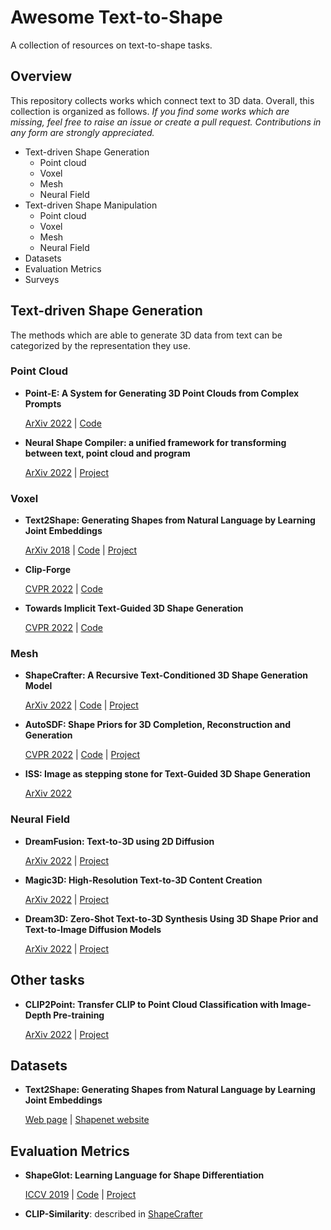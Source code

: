 # Awesome Text-to-Shape
A collection of resources on text-to-shape tasks.

## Overview
This repository collects works which connect text to 3D data. Overall, this collection is organized as follows. _If you find some works which are missing, feel free to raise an issue or create a pull request. Contributions in any form are strongly appreciated._
* Text-driven Shape Generation
  * Point cloud
  * Voxel
  * Mesh
  * Neural Field
* Text-driven Shape Manipulation
  * Point cloud
  * Voxel
  * Mesh
  * Neural Field
* Datasets
* Evaluation Metrics
* Surveys 

## Text-driven Shape Generation
The methods which are able to generate 3D data from text can be categorized by the representation they use.

### Point Cloud
* **Point-E: A System for Generating 3D Point Clouds from Complex Prompts**
  
  [ArXiv 2022](https://arxiv.org/abs/2212.08751) | [Code](https://github.com/openai/point-e)

* **Neural Shape Compiler: a unified framework for transforming between text, point cloud and program**

  [ArXiv 2022](https://arxiv.org/abs/2212.12952) | [Project](https://tiangeluo.github.io/projectpages/shapecompiler.html)

### Voxel
* **Text2Shape: Generating Shapes from Natural Language by Learning Joint Embeddings**
  
  [ArXiv 2018](https://arxiv.org/abs/1803.08495) | [Code](https://github.com/kchen92/text2shape/) | [Project](http://text2shape.stanford.edu/)

* **Clip-Forge**

  [CVPR 2022](https://arxiv.org/abs/2110.02624) | [Code](https://github.com/AutodeskAILab/Clip-Forge)
  
* **Towards Implicit Text-Guided 3D Shape Generation**
  
  [CVPR 2022](https://arxiv.org/abs/2203.14622) | [Code](https://github.com/liuzhengzhe/Towards-Implicit-Text-Guided-Shape-Generation)

### Mesh
* **ShapeCrafter: A Recursive Text-Conditioned 3D Shape Generation Model**

  [ArXiv 2022](https://arxiv.org/abs/2207.09446) | [Code](https://github.com/FreddieRao/ShapeCrafter) | [Project](https://ivl.cs.brown.edu/#/projects/shapecrafter)

* **AutoSDF: Shape Priors for 3D Completion, Reconstruction and Generation**

  [CVPR 2022](https://arxiv.org/abs/2203.09516) | [Code](https://github.com/yccyenchicheng/AutoSDF/) | [Project](https://yccyenchicheng.github.io/AutoSDF/) 

* **ISS: Image as stepping stone for Text-Guided 3D Shape Generation**

  [ArXiv 2022](https://arxiv.org/abs/2209.04145)

### Neural Field
* **DreamFusion: Text-to-3D using 2D Diffusion**

  [ArXiv 2022](https://arxiv.org/abs/2209.14988) | [Project](https://dreamfusion3d.github.io/)

* **Magic3D: High-Resolution Text-to-3D Content Creation**

  [ArXiv 2022](https://arxiv.org/abs/2211.10440) | [Project](https://deepimagination.cc/Magic3D/)

* **Dream3D: Zero-Shot Text-to-3D Synthesis Using 3D Shape Prior and Text-to-Image Diffusion Models**

  [ArXiv 2022](https://arxiv.org/abs/2212.14704) | [Project](https://bluestyle97.github.io/dream3d/)

## Other tasks
* **CLIP2Point: Transfer CLIP to Point Cloud Classification with Image-Depth Pre-training**

  [ArXiv 2022](https://arxiv.org/pdf/2210.01055.pdf) | [Project](https://github.com/tyhuang0428/CLIP2Point)


## Datasets
* **Text2Shape: Generating Shapes from Natural Language by Learning Joint Embeddings**
  
  [Web page](http://text2shape.stanford.edu/) |  [Shapenet website](https://shapenet.org/)

## Evaluation Metrics
* **ShapeGlot: Learning Language for Shape Differentiation**

  [ICCV 2019](https://arxiv.org/pdf/1905.02925.pdf) | [Code](https://github.com/optas/shapeglot) | [Project](https://ai.stanford.edu/~optas/shapeglot/)

* **CLIP-Similarity**: described in [ShapeCrafter](https://arxiv.org/abs/2207.09446)
